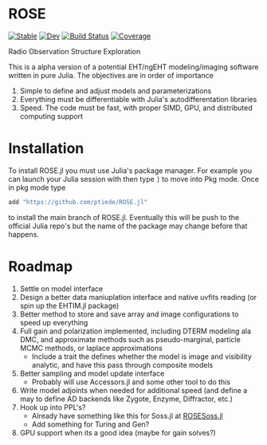 # ROSE

[![Stable](https://img.shields.io/badge/docs-stable-blue.svg)](https://ptiede.github.io/ROSE.jl/latest/)
[![Dev](https://img.shields.io/badge/docs-dev-blue.svg)](https://ptiede.github.io/ROSE.jl/latest/)
[![Build Status](https://github.com/ptiede/ROSE.jl/workflows/CI/badge.svg)](https://github.com/ptiede/ROSE.jl/actions)
[![Coverage](https://codecov.io/gh/ptiede/ROSE.jl/branch/main/graph/badge.svg)](https://codecov.io/gh/ptiede/ROSE.jl)

Radio Observation Structure Exploration

This is a alpha version of a potential EHT/ngEHT modeling/imaging software written in pure Julia. The objectives are in order of importance

1. Simple to define and adjust models and parameterizations
2. Everything must be differentiable with Julia's autodifferentation libraries
3. Speed. The code must be fast, with proper SIMD, GPU, and distributed computing support

# Installation
To install ROSE.jl you must use Julia's package manager. For example you can launch your Julia session with then type `]` to move into Pkg mode. Once in pkg mode type
```julia
add "https://github.com/ptiede/ROSE.jl"
```
to install the main branch of ROSE.jl. Eventually this will be push to the official Julia repo's but the name of the package may change before that happens.


# Roadmap

1. Settle on model interface
2. Design a better data maniuplation interface and native uvfits reading (or spin up the EHTIM.jl package)
4. Better method to store and save array and image configurations to speed up everything
5. Full gain and polarization implemented, including DTERM modeling ala DMC, and approximate methods such as pseudo-marginal, particle MCMC methods, or laplace approximations
   - Include a trait the defines whether the model is image and visibility analytic, and have this pass through composite models 
5. Better sampling and model update interface 
   - Probably will use Accessors.jl and some other tool to do this
6. Write model adjoints when needed for additional speed (and define a may to define AD backends like Zygote, Enzyme, Diffractor, etc.)
7. Hook up into PPL's?
   - Already have something like this for Soss.jl at [ROSESoss.jl](https://github.com/ptiede/ROSESoss.jl)
   - Add something for Turing and Gen?
8. GPU support when its a good idea (maybe for gain solves?)

